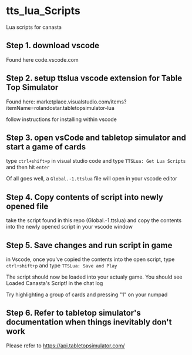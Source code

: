 # tts_lua_Scripts
Lua scripts for canasta

## Step 1. download vscode
Found here code.vscode.com

## Step 2. setup ttslua vscode extension for Table Top Simulator
Found here: marketplace.visualstudio.com/items?itemName=rolandostar.tabletopsimulator-lua

follow instructions for installing within vscode

## Step 3. open vsCode and tabletop simulator and start a game of cards
type `ctrl+shift+p` in visual studio code and type `TTSLua: Get Lua Scripts` and then hit `enter`

Of all goes well, a `Global.-1.ttslua` file will open in your vscode editor

## Step 4. Copy contents of script into newly opened file

take the script found in this repo (Global.-1.ttslua) and copy the contents into the newly opened script in your vscode window

## Step 5. Save changes and run script in game

in Vscode, once you've copied the contents into the open script, type `ctrl+shift+p` and type `TTSLua: Save and Play`

The script should now be loaded into your actualy game. You should see Loaded Canasta's Script! in the chat log

Try highlighting a group of cards and pressing "1" on your numpad

## Step 6. Refer to tabletop simulator's documentation when things inevitably don't work

Please refer to https://api.tabletopsimulator.com/
